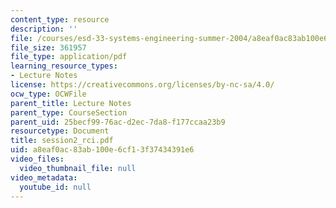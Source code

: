 ```yaml
---
content_type: resource
description: ''
file: /courses/esd-33-systems-engineering-summer-2004/a8eaf0ac83ab100e6cf13f37434391e6_session2_rci.pdf
file_size: 361957
file_type: application/pdf
learning_resource_types:
- Lecture Notes
license: https://creativecommons.org/licenses/by-nc-sa/4.0/
ocw_type: OCWFile
parent_title: Lecture Notes
parent_type: CourseSection
parent_uid: 25becf99-76ac-d2ec-7da8-f177ccaa23b9
resourcetype: Document
title: session2_rci.pdf
uid: a8eaf0ac-83ab-100e-6cf1-3f37434391e6
video_files:
  video_thumbnail_file: null
video_metadata:
  youtube_id: null
---
```

